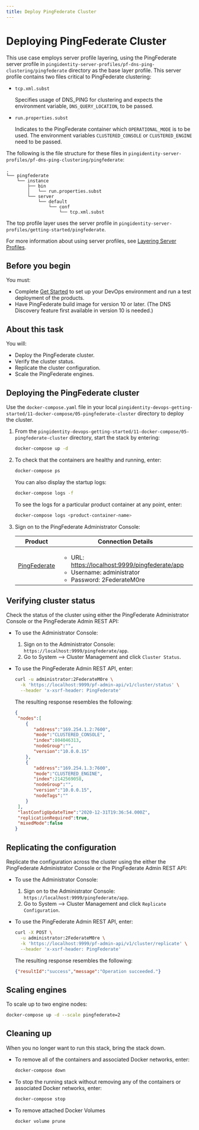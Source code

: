 ```yaml
---
title: Deploy PingFederate Cluster
---
```

# Deploying PingFederate Cluster

This use case employs server profile layering, using the PingFederate server profile in `pingidentity-server-profiles/pf-dns-ping-clustering/pingfederate` directory as the base layer profile. This server profile contains two files critical to PingFederate clustering:

* `tcp.xml.subst`

  Specifies usage of DNS_PING for clustering and expects the environment variable, `DNS_QUERY_LOCATION`, to be passed.

* `run.properties.subst`

  Indicates to the PingFederate container which `OPERATIONAL_MODE` is to be used. The environment variables `CLUSTERED_CONSOLE` or `CLUSTERED_ENGINE` need to be passed.

The following is the file structure for these files in `pingidentity-server-profiles/pf-dns-ping-clustering/pingfederate`:

```text
.
└── pingfederate
    └── instance
        ├── bin
        │   └── run.properties.subst
        └── server
            └── default
                └── conf
                    └── tcp.xml.subst
```

The top profile layer uses the server profile in `pingidentity-server-profiles/getting-started/pingfederate`.

For more information about using server profiles, see [Layering Server Profiles](../how-to/profilesLayered.md).

## Before you begin

You must:

* Complete [Get Started](../get-started/getStarted.md) to set up your DevOps environment and run a test deployment of the products.
* Have PingFederate build image for version 10 or later. (The DNS Discovery feature first available in version 10 is needed.)

## About this task

You will:

* Deploy the PingFederate cluster.
* Verify the cluster status.
* Replicate the cluster configuration.
* Scale the PingFederate engines.

## Deploying the PingFederate cluster

Use the `docker-compose.yaml` file in your local `pingidentity-devops-getting-started/11-docker-compose/05-pingfederate-cluster` directory to deploy the cluster.

1. From the `pingidentity-devops-getting-started/11-docker-compose/05-pingfederate-cluster` directory, start the stack by entering:

      ```sh
      docker-compose up -d
      ```

1. To check that the containers are healthy and running, enter:

      ```sh
      docker-compose ps
      ```

      You can also display the startup logs:

      ```sh
      docker-compose logs -f
      ```

      To see the logs for a particular product container at any point, enter:

      ```sh
      docker-compose logs <product-container-name>
      ```

1. Sign on to the PingFederate Administrator Console:

    | Product | Connection Details |
    | --- | --- |
    | [PingFederate](https://localhost:9999/pingfederate/app) | <ul> <li>URL: [https://localhost:9999/pingfederate/app](https://localhost:9999/pingfederate/app)</li><li>Username: administrator</li><li>Password: 2FederateM0re</li></ul> |

## Verifying cluster status

Check the status of the cluster using either the PingFederate Administrator Console or the PingFederate Admin REST API:

* To use the Administrator Console:

  1. Sign on to the Administrator Console: `https://localhost:9999/pingfederate/app`.
  1. Go to System --> Cluster Management and click `Cluster Status`.

* To use the PingFederate Admin REST API, enter:

  ```sh
  curl -u administrator:2FederateM0re \
    -k 'https://localhost:9999/pf-admin-api/v1/cluster/status' \
    --header 'x-xsrf-header: PingFederate'
  ```

  The resulting response resembles the following:

  ```json
  {
   "nodes":[
      {
         "address":"169.254.1.2:7600",
         "mode":"CLUSTERED_CONSOLE",
         "index":804046313,
         "nodeGroup":"",
         "version":"10.0.0.15"
      },
      {
         "address":"169.254.1.3:7600",
         "mode":"CLUSTERED_ENGINE",
         "index":2142569058,
         "nodeGroup":"",
         "version":"10.0.0.15",
         "nodeTags":""
      }
   ],
   "lastConfigUpdateTime":"2020-12-31T19:36:54.000Z",
   "replicationRequired":true,
   "mixedMode":false
  }
  ```

## Replicating the configuration

Replicate the configuration across the cluster using the either the PingFederate Administrator Console or the PingFederate Admin REST API:

* To use the Administrator Console:

    1. Sign on to the Administrator Console: `https://localhost:9999/pingfederate/app`.
    1. Go to System --> Cluster Management and click `Replicate Configuration`.

* To use the PingFederate Admin REST API, enter:

  ```sh
  curl -X POST \
    -u administrator:2FederateM0re \
    -k 'https://localhost:9999/pf-admin-api/v1/cluster/replicate' \
    --header 'x-xsrf-header: PingFederate'
  ```

  The resulting response resembles the following:

  ```json
  {"resultId":"success","message":"Operation succeeded."}
  ```

## Scaling engines

To scale up to two engine nodes:

```sh
docker-compose up -d --scale pingfederate=2
```

## Cleaning up

When you no longer want to run this stack, bring the stack down.

* To remove all of the containers and associated Docker networks, enter:

   ```sh
   docker-compose down
   ```

* To stop the running stack without removing any of the containers or associated Docker networks, enter:

   ```sh
   docker-compose stop
   ```

* To remove attached Docker Volumes

   ```sh
   docker volume prune
   ```
